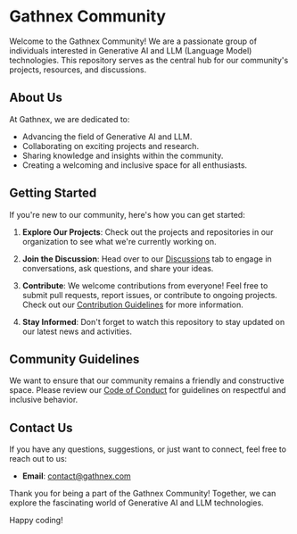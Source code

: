 # Gathnex Community

Welcome to the Gathnex Community! We are a passionate group of individuals interested in Generative AI and LLM (Language Model) technologies. This repository serves as the central hub for our community's projects, resources, and discussions.

## About Us

At Gathnex, we are dedicated to:

- Advancing the field of Generative AI and LLM.
- Collaborating on exciting projects and research.
- Sharing knowledge and insights within the community.
- Creating a welcoming and inclusive space for all enthusiasts.

## Getting Started

If you're new to our community, here's how you can get started:

1. **Explore Our Projects**: Check out the projects and repositories in our organization to see what we're currently working on.

2. **Join the Discussion**: Head over to our [Discussions](https://github.com/GathnexCommunity/community/discussions) tab to engage in conversations, ask questions, and share your ideas.

3. **Contribute**: We welcome contributions from everyone! Feel free to submit pull requests, report issues, or contribute to ongoing projects. Check out our [Contribution Guidelines](CONTRIBUTING.md) for more information.

4. **Stay Informed**: Don't forget to watch this repository to stay updated on our latest news and activities.

## Community Guidelines

We want to ensure that our community remains a friendly and constructive space. Please review our [Code of Conduct](CODE_OF_CONDUCT.md) for guidelines on respectful and inclusive behavior.


## Contact Us

If you have any questions, suggestions, or just want to connect, feel free to reach out to us:

- **Email**: contact@gathnex.com

Thank you for being a part of the Gathnex Community! Together, we can explore the fascinating world of Generative AI and LLM technologies.

Happy coding!


<!---
gathnexadmin/gathnexadmin is a ✨ special ✨ repository because its `README.md` (this file) appears on your GitHub profile.
You can click the Preview link to take a look at your changes.
--->
